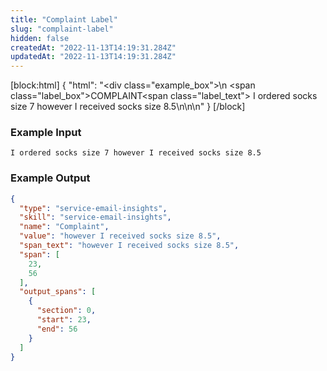 ```yaml
---
title: "Complaint Label"
slug: "complaint-label"
hidden: false
createdAt: "2022-11-13T14:19:31.284Z"
updatedAt: "2022-11-13T14:19:31.284Z"
---
```

[block:html]
{
  "html": "<div class=\"example_box\">\n <span class=\"label_box\">COMPLAINT</span><span class=\"label_text\"> I ordered socks size 7 however I received socks size 8.5\n</div>\n\n<style>\n  .label_box { \n    box-sizing: border-box;\n    border-width: 0px;\n    border-style: solid;\n    border-bottom-left-radius: 0.25rem;\n    border-top-left-radius: 0.25rem;\n    border-top-right-radius: 0.25rem;\n    background-color: rgb(241, 59, 233);\n    color: white;\n    padding: 2px;\n    position: relative;\n    outline-style: none;\">\n  }\n  .label_text {\n    box-sizing: border-box;\n    border-width: 0px 0px 2px;\n    border-style: solid;\n    border-color: rgb(241, 59, 233);\n\t}\n  .example_box {\n    max-width: 40rem;\n    margin: 0 auto;\n    background-color: rgb(243, 245, 249);\n    padding: 18px;\n    line-height: 28px;\n  }\n  .tooltip {\n    color:white;\n    background-color: black;\n    width: 120px;\n    position: absolute;\n        top: 26px;\n        left: 15px;\n  }\n</style>"
}
[/block]



### Example Input

```
I ordered socks size 7 however I received socks size 8.5
```



### Example Output

```json
{
  "type": "service-email-insights",
  "skill": "service-email-insights",
  "name": "Complaint",
  "value": "however I received socks size 8.5",
  "span_text": "however I received socks size 8.5",
  "span": [
    23,
    56
  ],
  "output_spans": [
    {
      "section": 0,
      "start": 23,
      "end": 56
    }
  ]
}
```